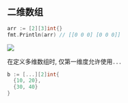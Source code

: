 ## 二维数组



```go
arr := [2][3]int{}
fmt.Println(arr) // [[0 0 0] [0 0 0]]

```

![](https://youpaiyun.zongqilive.cn/image/20200226122150.png)



在定义多维数组时, 仅第一维度允许使用`...`

```go
b := [...][2]int{
  {10, 20},
  {30, 40}
}

```

















